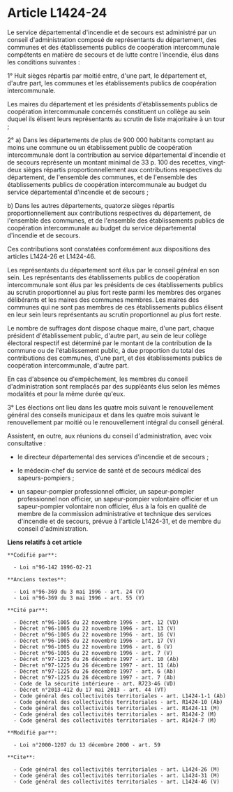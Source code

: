 # Article L1424-24

Le service départemental d'incendie et de secours est administré par un conseil d'administration composé de représentants du
département, des communes et des établissements publics de coopération intercommunale compétents en matière de secours et de
lutte contre l'incendie, élus dans les conditions suivantes :

1° Huit sièges répartis par moitié entre, d'une part, le département et, d'autre part, les communes et les établissements
publics de coopération intercommunale.

Les maires du département et les présidents d'établissements publics de coopération intercommunale concernés constituent un
collège au sein duquel ils élisent leurs représentants au scrutin de liste majoritaire à un tour ;

2° a) Dans les départements de plus de 900 000 habitants comptant au moins une commune ou un établissement public de
coopération intercommunale dont la contribution au service départemental d'incendie et de secours représente un montant
minimal de 33 p. 100 des recettes, vingt-deux sièges répartis proportionnellement aux contributions respectives du
département, de l'ensemble des communes, et de l'ensemble des établissements publics de coopération intercommunale au budget
du service départemental d'incendie et de secours ;

b) Dans les autres départements, quatorze sièges répartis proportionnellement aux contributions respectives du département,
de l'ensemble des communes, et de l'ensemble des établissements publics de coopération intercommunale au budget du service
départemental d'incendie et de secours.

Ces contributions sont constatées conformément aux dispositions des articles L1424-26 et L1424-46.

Les représentants du département sont élus par le conseil général en son sein. Les représentants des établissements publics
de coopération intercommunale sont élus par les présidents de ces établissements publics au scrutin proportionnel au plus
fort reste parmi les membres des organes délibérants et les maires des communes membres. Les maires des communes qui ne sont
pas membres de ces établissements publics élisent en leur sein leurs représentants au scrutin proportionnel au plus fort
reste.

Le nombre de suffrages dont dispose chaque maire, d'une part, chaque président d'établissement public, d'autre part, au sein
de leur collège électoral respectif est déterminé par le montant de la contribution de la commune ou de l'établissement
public, à due proportion du total des contributions des communes, d'une part, et des établissements publics de coopération
intercommunale, d'autre part.

En cas d'absence ou d'empêchement, les membres du conseil d'administration sont remplacés par des suppléants élus selon les
mêmes modalités et pour la même durée qu'eux.

3° Les élections ont lieu dans les quatre mois suivant le renouvellement général des conseils municipaux et dans les quatre
mois suivant le renouvellement par moitié ou le renouvellement intégral du conseil général.

Assistent, en outre, aux réunions du conseil d'administration, avec voix consultative :

- le directeur départemental des services d'incendie et de secours ;

- le médecin-chef du service de santé et de secours médical des sapeurs-pompiers ;

- un sapeur-pompier professionnel officier, un sapeur-pompier professionnel non officier, un sapeur-pompier volontaire
officier et un sapeur-pompier volontaire non officier, élus à la fois en qualité de membre de la commission administrative et
technique des services d'incendie et de secours, prévue à l'article L1424-31, et de membre du conseil d'administration.

**Liens relatifs à cet article**

	**Codifié par**:

	  - Loi n°96-142 1996-02-21

	**Anciens textes**:

	  - Loi n°96-369 du 3 mai 1996 - art. 24 (V)
	  - Loi n°96-369 du 3 mai 1996 - art. 55 (V)

	**Cité par**:

	  - Décret n°96-1005 du 22 novembre 1996 - art. 12 (VD)
	  - Décret n°96-1005 du 22 novembre 1996 - art. 13 (V)
	  - Décret n°96-1005 du 22 novembre 1996 - art. 16 (V)
	  - Décret n°96-1005 du 22 novembre 1996 - art. 17 (V)
	  - Décret n°96-1005 du 22 novembre 1996 - art. 6 (V)
	  - Décret n°96-1005 du 22 novembre 1996 - art. 7 (V)
	  - Décret n°97-1225 du 26 décembre 1997 - art. 10 (Ab)
	  - Décret n°97-1225 du 26 décembre 1997 - art. 11 (Ab)
	  - Décret n°97-1225 du 26 décembre 1997 - art. 6 (Ab)
	  - Décret n°97-1225 du 26 décembre 1997 - art. 7 (Ab)
	  - Code de la sécurité intérieure - art. R723-46 (VD)
	  - Décret n°2013-412 du 17 mai 2013 - art. 44 (VT)
	  - Code général des collectivités territoriales - art. L1424-1-1 (Ab)
	  - Code général des collectivités territoriales - art. R1424-10 (Ab)
	  - Code général des collectivités territoriales - art. R1424-11 (M)
	  - Code général des collectivités territoriales - art. R1424-2 (M)
	  - Code général des collectivités territoriales - art. R1424-7 (M)

	**Modifié par**:

	  - Loi n°2000-1207 du 13 décembre 2000 - art. 59

	**Cite**:

	  - Code général des collectivités territoriales - art. L1424-26 (M)
	  - Code général des collectivités territoriales - art. L1424-31 (M)
	  - Code général des collectivités territoriales - art. L1424-46 (V)
